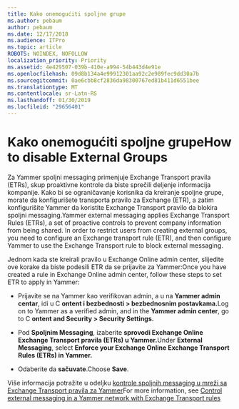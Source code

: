 ```yaml
---
title: Kako onemogućiti spoljne grupe
ms.author: pebaum
author: pebaum
ms.date: 12/17/2018
ms.audience: ITPro
ms.topic: article
ROBOTS: NOINDEX, NOFOLLOW
localization_priority: Priority
ms.assetid: 4e429507-039b-410e-a994-54b443d4e91e
ms.openlocfilehash: 09d8b134a4e99912301aa92c2e989fec9dd30a7b
ms.sourcegitcommit: 0ae6cbb8cf2836da98300767ed81b411d6551bee
ms.translationtype: MT
ms.contentlocale: sr-Latn-RS
ms.lasthandoff: 01/30/2019
ms.locfileid: "29656401"
---
```

# <a name="how-to-disable-external-groups"></a><span data-ttu-id="cdff1-102">Kako onemogućiti spoljne grupe</span><span class="sxs-lookup"><span data-stu-id="cdff1-102">How to disable External Groups</span></span>

<span data-ttu-id="cdff1-p101">Za Yammer spoljni messaging primenjuje Exchange Transport pravila (ETRs), skup proaktivne kontrole da biste sprečili deljenje informacija kompanije. Kako bi se ograničavanje korisnika da kreiranje spoljne grupe, morate da konfigurišete transporta pravilo za Exchange (ETR), a zatim konfigurišite Yammer da koristite Exchange Transport pravilo da blokira spoljni messaging.</span><span class="sxs-lookup"><span data-stu-id="cdff1-p101">Yammer external messaging applies Exchange Transport Rules (ETRs), a set of proactive controls to prevent company information from being shared. In order to restrict users from creating external groups, you need to configure an Exchange transport rule (ETR), and then configure Yammer to use the Exchange Transport rule to block external messaging.</span></span> 
  
<span data-ttu-id="cdff1-105">Jednom kada ste kreirali pravilo u Exchange Online admin center, slijedite ove korake da biste podesili ETR da se prijavite za Yammer:</span><span class="sxs-lookup"><span data-stu-id="cdff1-105">Once you have created a rule in Exchange Online admin center, follow these steps to set ETR to apply in Yammer:</span></span>
  
- <span data-ttu-id="cdff1-106">Prijavite se na Yammer kao verifikovan admin, a u na **Yammer admin centar**, idi u C **ontent i bezbednosti \> bezbednosnim postavkama.**</span><span class="sxs-lookup"><span data-stu-id="cdff1-106">Log on to Yammer as a verified admin, and in the **Yammer admin center**, go to C **ontent and Security \> Security Settings.**</span></span>
    
- <span data-ttu-id="cdff1-107">Pod **Spoljnim Messaging**, izaberite **sprovodi Exchange Online Exchange Transport pravila (ETRs) u Yammer.**</span><span class="sxs-lookup"><span data-stu-id="cdff1-107">Under **External Messaging**, select **Enforce your Exchange Online Exchange Transport Rules (ETRs) in Yammer.**</span></span>
    
- <span data-ttu-id="cdff1-108">Odaberite da **sačuvate**.</span><span class="sxs-lookup"><span data-stu-id="cdff1-108">Choose **Save**.</span></span> 
    
<span data-ttu-id="cdff1-109">Više informacija potražite u odeljku [kontrole spoljnih messaging u mreži sa Exchange Transport pravila za Yammer](https://support.office.com/article/Control-external-messaging-in-a-Yammer-network-with-Exchange-Transport-Rules-f8fd6403-c8f3-4307-9230-65304d6000d9)</span><span class="sxs-lookup"><span data-stu-id="cdff1-109">For more information, see [Control external messaging in a Yammer network with Exchange Transport rules](https://support.office.com/article/Control-external-messaging-in-a-Yammer-network-with-Exchange-Transport-Rules-f8fd6403-c8f3-4307-9230-65304d6000d9)</span></span>
  

